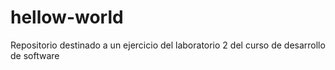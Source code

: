 # hellow-world
Repositorio destinado a un ejercicio del laboratorio 2 del curso de desarrollo de software
